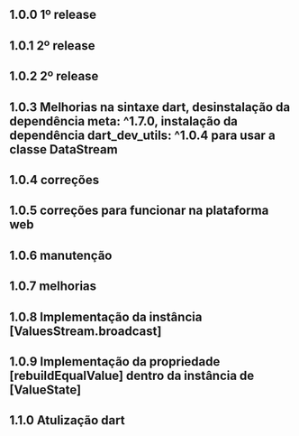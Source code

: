 ## 1.0.0 1º release

## 1.0.1 2º release

## 1.0.2 2º release

## 1.0.3 Melhorias na sintaxe dart, desinstalação da dependência meta: ^1.7.0, instalação da dependência dart_dev_utils: ^1.0.4 para usar a classe DataStream

## 1.0.4 correções

## 1.0.5 correções para funcionar na plataforma web

## 1.0.6 manutenção

## 1.0.7 melhorias

## 1.0.8 Implementação da instância [ValuesStream.broadcast] 

## 1.0.9 Implementação da propriedade [rebuildEqualValue] dentro da instância de [ValueState]

## 1.1.0 Atulização dart